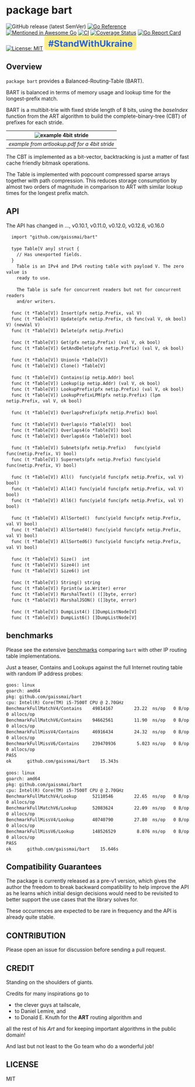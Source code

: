 # package bart

![GitHub release (latest SemVer)](https://img.shields.io/github/v/release/gaissmai/bart)
[![Go Reference](https://pkg.go.dev/badge/github.com/gaissmai/bart.svg)](https://pkg.go.dev/github.com/gaissmai/bart#section-documentation)
[![Mentioned in Awesome Go](https://awesome.re/mentioned-badge-flat.svg)](https://github.com/avelino/awesome-go)
[![CI](https://github.com/gaissmai/bart/actions/workflows/go.yml/badge.svg)](https://github.com/gaissmai/bart/actions/workflows/go.yml)
[![Coverage Status](https://coveralls.io/repos/github/gaissmai/bart/badge.svg)](https://coveralls.io/github/gaissmai/bart)
[![Go Report Card](https://goreportcard.com/badge/github.com/gaissmai/bart)](https://goreportcard.com/report/github.com/gaissmai/bart)
[![License: MIT](https://img.shields.io/badge/License-MIT-green.svg)](https://opensource.org/licenses/MIT)
[![Stand With Ukraine](https://raw.githubusercontent.com/vshymanskyy/StandWithUkraine/main/badges/StandWithUkraine.svg)](https://stand-with-ukraine.pp.ua)

## Overview

`package bart` provides a Balanced-Routing-Table (BART).

BART is balanced in terms of memory usage and lookup time
for the longest-prefix match.

BART is a multibit-trie with fixed stride length of 8 bits,
using the _baseIndex_ function from the ART algorithm to
build the complete-binary-tree (CBT) of prefixes for each stride.

| ![example 4bit stride](https://github.com/user-attachments/assets/3b9f22c1-cfcc-4e01-bb13-864713ce5ae8) |
|:--:|
| *example from artlookup.pdf for a 4bit stride* |

The CBT is implemented as a bit-vector, backtracking is just
a matter of fast cache friendly bitmask operations.

The Table is implemented with popcount compressed sparse arrays
together with path compression. This reduces storage consumption
by almost two orders of magnitude in comparison to ART with
similar lookup times for the longest prefix match.

## API

The API has changed in ..., v0.10.1, v0.11.0, v0.12.0, v0.12.6, v0.16.0

```golang
  import "github.com/gaissmai/bart"
  
  type Table[V any] struct {
  	// Has unexported fields.
  }
    Table is an IPv4 and IPv6 routing table with payload V. The zero value is
    ready to use.

    The Table is safe for concurrent readers but not for concurrent readers
    and/or writers.

  func (t *Table[V]) Insert(pfx netip.Prefix, val V)
  func (t *Table[V]) Update(pfx netip.Prefix, cb func(val V, ok bool) V) (newVal V)
  func (t *Table[V]) Delete(pfx netip.Prefix)

  func (t *Table[V]) Get(pfx netip.Prefix) (val V, ok bool)
  func (t *Table[V]) GetAndDelete(pfx netip.Prefix) (val V, ok bool)

  func (t *Table[V]) Union(o *Table[V])
  func (t *Table[V]) Clone() *Table[V]

  func (t *Table[V]) Contains(ip netip.Addr) bool
  func (t *Table[V]) Lookup(ip netip.Addr) (val V, ok bool)
  func (t *Table[V]) LookupPrefix(pfx netip.Prefix) (val V, ok bool)
  func (t *Table[V]) LookupPrefixLPM(pfx netip.Prefix) (lpm netip.Prefix, val V, ok bool)

  func (t *Table[V]) OverlapsPrefix(pfx netip.Prefix) bool

  func (t *Table[V]) Overlaps(o *Table[V])  bool
  func (t *Table[V]) Overlaps4(o *Table[V]) bool
  func (t *Table[V]) Overlaps6(o *Table[V]) bool

  func (t *Table[V]) Subnets(pfx netip.Prefix)   func(yield func(netip.Prefix, V) bool)
  func (t *Table[V]) Supernets(pfx netip.Prefix) func(yield func(netip.Prefix, V) bool)

  func (t *Table[V]) All()  func(yield func(pfx netip.Prefix, val V) bool)
  func (t *Table[V]) All4() func(yield func(pfx netip.Prefix, val V) bool)
  func (t *Table[V]) All6() func(yield func(pfx netip.Prefix, val V) bool)

  func (t *Table[V]) AllSorted()  func(yield func(pfx netip.Prefix, val V) bool)
  func (t *Table[V]) AllSorted4() func(yield func(pfx netip.Prefix, val V) bool)
  func (t *Table[V]) AllSorted6() func(yield func(pfx netip.Prefix, val V) bool)

  func (t *Table[V]) Size()  int
  func (t *Table[V]) Size4() int
  func (t *Table[V]) Size6() int

  func (t *Table[V]) String() string
  func (t *Table[V]) Fprint(w io.Writer) error
  func (t *Table[V]) MarshalText() ([]byte, error)
  func (t *Table[V]) MarshalJSON() ([]byte, error)

  func (t *Table[V]) DumpList4() []DumpListNode[V]
  func (t *Table[V]) DumpList6() []DumpListNode[V]
```

## benchmarks

Please see the extensive [benchmarks](https://github.com/gaissmai/iprbench) comparing `bart` with other IP routing table implementations.

Just a teaser, Contains and Lookups against the full Internet routing table with random IP address probes:

```
goos: linux
goarch: amd64
pkg: github.com/gaissmai/bart
cpu: Intel(R) Core(TM) i5-7500T CPU @ 2.70GHz
BenchmarkFullMatchV4/Contains    49814167        23.22  ns/op   0 B/op   0 allocs/op
BenchmarkFullMatchV6/Contains    94662561        11.90  ns/op   0 B/op   0 allocs/op
BenchmarkFullMissV4/Contains     46916434        24.32  ns/op   0 B/op   0 allocs/op
BenchmarkFullMissV6/Contains     239470936        5.023 ns/op   0 B/op   0 allocs/op
PASS
ok  	github.com/gaissmai/bart	15.343s

goos: linux
goarch: amd64
pkg: github.com/gaissmai/bart
cpu: Intel(R) Core(TM) i5-7500T CPU @ 2.70GHz
BenchmarkFullMatchV4/Lookup      52110546        22.65  ns/op   0 B/op   0 allocs/op
BenchmarkFullMatchV6/Lookup      52083624        22.09  ns/op   0 B/op   0 allocs/op
BenchmarkFullMissV4/Lookup       40740790        27.80  ns/op   0 B/op   0 allocs/op
BenchmarkFullMissV6/Lookup       148526529        8.076 ns/op   0 B/op   0 allocs/op
PASS
ok  	github.com/gaissmai/bart	15.646s
```

## Compatibility Guarantees

The package is currently released as a pre-v1 version, which gives the author the freedom to break
backward compatibility to help improve the API as he learns which initial design decisions would need
to be revisited to better support the use cases that the library solves for.

These occurrences are expected to be rare in frequency and the API is already quite stable.

## CONTRIBUTION

Please open an issue for discussion before sending a pull request.

## CREDIT

Standing on the shoulders of giants.

Credits for many inspirations go to

- the clever guys at tailscale,
- to Daniel Lemire, and
- to Donald E. Knuth for the **ART** routing algorithm and

all the rest of his *Art* and for keeping important algorithms
in the public domain!

And last but not least to the Go team who do a wonderful job!

## LICENSE

MIT
